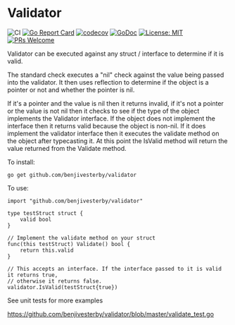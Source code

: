 # Validator

![CI](https://github.com/benjivesterby/validator/workflows/CI/badge.svg)
[![Go Report Card](https://goreportcard.com/badge/github.com/benjivesterby/validator)](https://goreportcard.com/report/github.com/benjivesterby/validator)
[![codecov](https://codecov.io/gh/benjivesterby/validator/branch/master/graph/badge.svg)](https://codecov.io/gh/benjivesterby/validator)
[![GoDoc](https://godoc.org/github.com/benjivesterby/validator?status.svg)](https://godoc.org/github.com/benjivesterby/validator)
[![License: MIT](https://img.shields.io/badge/License-MIT-yellow.svg)](https://opensource.org/licenses/MIT)
[![PRs Welcome](https://img.shields.io/badge/PRs-welcome-brightgreen.svg)](http://makeapullrequest.com)


Validator can be executed against any struct / interface to determine if it is valid. 

The standard check executes a "nil" check against the value being passed into the validator. It then uses reflection to determine if the object is a pointer or not and whether the pointer is nil.

If it's a pointer and the value is nil then it returns invalid, if it's not a pointer or the value is not nil then it checks to see if the type of the object implements the Validator interface. If the object does not implement the interface then it returns valid because the object is non-nil. If it does implement the validator interface then it executes the validate method on the object after typecasting it. At this point the IsValid method will return the value returned from the Validate method.

To install: 

`go get github.com/benjivesterby/validator`

To use:

    import "github.com/benjivesterby/validator"
    
    type testStruct struct {
    	valid bool
    }
    
    // Implement the validate method on your struct
    func(this testStruct) Validate() bool {
    	return this.valid
    }
    
    // This accepts an interface. If the interface passed to it is valid it returns true,
    // otherwise it returns false. 
    validator.IsValid(testStruct{true})
    
See unit tests for more examples

https://github.com/benjivesterby/validator/blob/master/validate_test.go